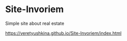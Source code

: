 # Site-Invoriem
Simple site about real estate

https://veretyushkina.github.io/Site-Invoriem/index.html
